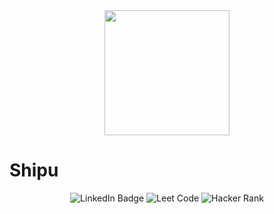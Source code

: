 
<div id="header" align="center">
  <img src="https://media.giphy.com/media/GRVM7bxdn7yEFWTN6i/giphy.gif" width="200"/>
</div>

<h1> Shipu </h1> 

<div id="badges" align="center">
  <img src="https://img.shields.io/badge/LinkedIn-blue?style=for-the-badge&logo=linkedin&logoColor=white" alt="LinkedIn Badge"/>
  <img src="https://img.shields.io/badge/leetcode-red?style=for-the-badge&logo=leetcode&logoColor=white" alt="Leet Code"/>
  <img src="https://img.shields.io/badge/hackerrank-blue?style=for-the-badge&logo=twitter&logoColor=white" alt="Hacker Rank"/>
</div>
